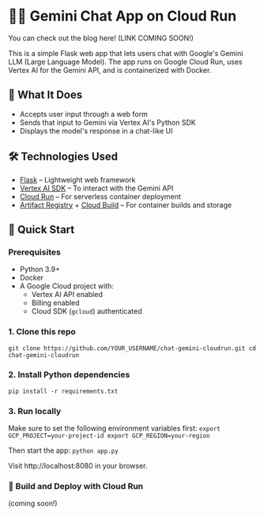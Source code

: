 # 🤖💬 Gemini Chat App on Cloud Run

You can check out the blog here! (LINK COMING SOON!)

This is a simple Flask web app that lets users chat with Google's Gemini LLM (Large Language Model). The app runs on Google Cloud Run, uses Vertex AI for the Gemini API, and is containerized with Docker.

## 🧠 What It Does

- Accepts user input through a web form
- Sends that input to Gemini via Vertex AI's Python SDK
- Displays the model's response in a chat-like UI

## 🛠️ Technologies Used

- [Flask](https://flask.palletsprojects.com/) – Lightweight web framework
- [Vertex AI SDK](https://cloud.google.com/vertex-ai/docs/start/client-libraries) – To interact with the Gemini API
- [Cloud Run](https://cloud.google.com/run) – For serverless container deployment
- [Artifact Registry](https://cloud.google.com/artifact-registry) + [Cloud Build](https://cloud.google.com/build) – For container builds and storage

## 🚀 Quick Start

### Prerequisites

- Python 3.9+
- Docker
- A Google Cloud project with:
  - Vertex AI API enabled
  - Billing enabled
  - Cloud SDK (`gcloud`) authenticated

### 1. Clone this repo

`git clone https://github.com/YOUR_USERNAME/chat-gemini-cloudrun.git
cd chat-gemini-cloudrun`

### 2. Install Python dependencies

`pip install -r requirements.txt`

### 3. Run locally
Make sure to set the following environment variables first:
`export GCP_PROJECT=your-project-id
export GCP_REGION=your-region`

Then start the app:
`python app.py`

Visit http://localhost:8080 in your browser.

### 🐳 Build and Deploy with Cloud Run

(coming soon!)



